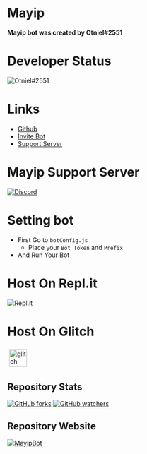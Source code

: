 # Mayip
**Mayip bot was created by Otniel#2551**

# Developer Status
![Otniel#2551](https://discord.c99.nl/widget/theme-3/778802442942677064.png)

# Links
- [Github](https://github.com/OT2Otniel/)
- [Invite Bot](https://discord.com/api/oauth2/authorize?client_id=805034490611236885&permissions=388288&scope=bot)
- [Support Server](https://discord.gg/UkRXaJFndd)

# Mayip Support Server
[![Discord](https://img.shields.io/discord/798383473550950431?color=red&label=Discord&logo=discord&logoColor=blue&style=for-the-badge)](https://discord.gg/UkRXaJFndd)

# Setting bot
- First Go to ```botConfig.js```
    - Place your `Bot Token` and `Prefix`
- And Run Your Bot

# Host On Repl.it
[![Repl.it](https://repl.it/badge/github/username/replname)](https://repl.it/github/OT2Otniel/MayipBot)
# Host On Glitch 
<a href="https://glitch.com/edit/#!/import/git?url=https://github.com/OT2Otniel/MayipBot/"> <img src="https://upload.wikimedia.org/wikipedia/en/thumb/1/13/Glitch_%28company%29_logo.svg/330px-Glitch_%28company%29_logo.svg.png" alt="glitch" height="40" style="vertical-align:top; margin:4px"> </a>

## Repository Stats
[![GitHub forks](https://img.shields.io/github/forks/OT2Otniel/MayipBot?label=Fork&style=social)](https://github.com/OT2Otniel/MayipBot/)
[![GitHub watchers](https://img.shields.io/github/watchers/OT2Otniel/MayipBot?label=Watch&style=social)](https://github.com/OT2Otniel/MayipBot)

## Repository Website
[![MayipBot](https://img.shields.io/website?down_message=offline&style=for-the-badge&up_message=online&url=https%3A%2F%2Fot2otniel.github.io%2FMayipBot%2F)](https://ot2otniel.github.io/MayipBot/)
